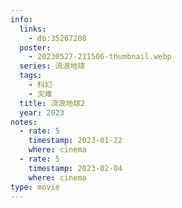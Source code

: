 ```yaml
---
info:
  links:
    - db:35267208
  poster:
    - 20230527-211506-thumbnail.webp
  series: 流浪地球
  tags:
    - 科幻
    - 灾难
  title: 流浪地球2
  year: 2023
notes:
  - rate: 5
    timestamp: 2023-01-22
    where: cinema
  - rate: 5
    timestamp: 2023-02-04
    where: cinema
type: movie
---
```

